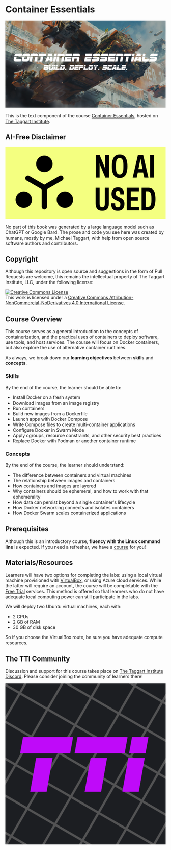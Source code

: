 # Container Essentials

![CE Banner](./img/ce_banner.png)

This is the text component of the course [Container Essentials](https://taggartinstitute.org/p/container-essentials), hosted on [The Taggart Institute](https://taggartinstitute.org).

## AI-Free Disclaimer

![no-ai-used](./img/ai-label_banner-no-ai-used.png)

No part of this book was generated by a large language model such as ChatGPT or Google Bard. The prose and code you see here was created by humans, mostly by me, Michael Taggart, with help from open source software authors and contributors.

## Copyright

Although this repository is open source and suggestions in the form of Pull Requests are welcome, this remains the intellectual property of The Taggart Institute, LLC, under the following license:

<a rel="license" href="http://creativecommons.org/licenses/by-nc-nd/4.0/"><img alt="Creative Commons License" style="border-width:0" src="https://i.creativecommons.org/l/by-nc-nd/4.0/88x31.png" /></a><br />This work is licensed under a <a rel="license" href="http://creativecommons.org/licenses/by-nc-nd/4.0/">Creative Commons Attribution-NonCommercial-NoDerivatives 4.0 International License</a>.


## Course Overview

This course serves as a general introduction to the concepts of containerization, and the practical uses of containers to deploy software, use tools, and host services. The course will focus on Docker containers, but also explore the use of alternative container runtimes.

As always, we break down our **learning objectives** between **skills** and **concepts**.

### Skills 

By the end of the course, the learner should be able to:

- Install Docker on a fresh system
- Download images from an image registry
- Run containers
- Build new images from a Dockerfile
- Launch apps with Docker Compose
- Write Compose files to create multi-container applications
- Configure Docker in Swarm Mode
- Apply cgroups, resource constraints, and other security best practices
- Replace Docker with Podman or another container runtime

### Concepts

By the end of the course, the learner should understand:

- The difference between containers and virtual machines
- The relationship between images and containers
- How containers and images are layered
- Why containers should be ephemeral, and how to work with that ephemerality
- How data can persist beyond a single container's lifecycle
- How Docker networking connects and isolates containers
- How Docker Swarm scales containerized applications

## Prerequisites

Although this is an introductory course, **fluency with the Linux command line** is expected. If you need a refresher, we have a [course](https://taggartinstitute.org/p/intro-to-the-linux-command-line) for you!

## Materials/Resources

Learners will have two options for completing the labs: using a local virtual machine provisioned with [VirtualBox](https://virtualbox.org), or using Azure cloud services. While the latter will require an account, the course will be completable with the [Free Trial](https://azure.microsoft.com/en-us/pricing/offers/ms-azr-0044p/) services. This method is offered so that learners who do not have adequate local computing power can still participate in the labs.

We will deploy two Ubuntu virtual machines, each with:

- 2 CPUs
- 2 GB of RAM
- 30 GB of disk space

So if you choose the VirtualBox route, be sure you have adequate compute resources.

## The TTI Community

Discussion and support for this course takes place on [The Taggart Institute Discord](https://discord.gg/taggartinstitute). Please consider joining the community of learners there!

![TTI Avater](./img/tti_avatar.png)
